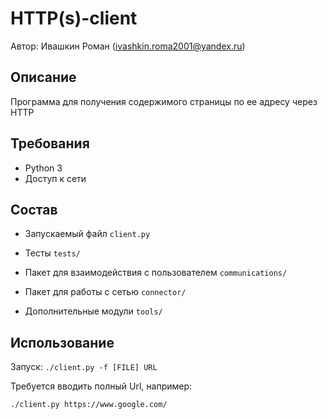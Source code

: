 # HTTP(s)-client
Автор: Ивашкин Роман (ivashkin.roma2001@yandex.ru)

Описание
---------------------
Программа для получения содержимого страницы по ее адресу через HTTP

Требования
---------------------
* Python 3
* Доступ к сети

Состав
---------------------
* Запускаемый файл `client.py`


* Тесты `tests/`
* Пакет для взаимодействия с пользователем `communications/`
* Пакет для работы с сетью `connector/`
* Дополнительные модули `tools/`

Использование
---------------------
Запуск: `./client.py -f [FILE] URL`

Требуется вводить полный Url, например:

`./client.py https://www.google.com/`
